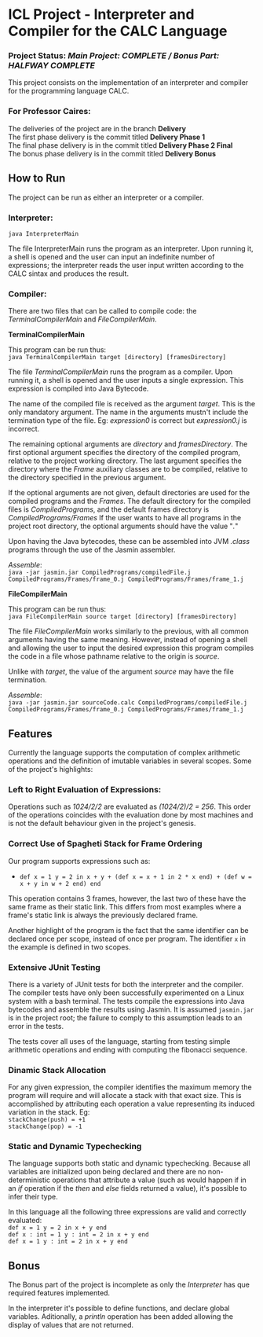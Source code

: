 # ICL Project - Interpreter and Compiler for the CALC Language

### Project Status: _Main Project: COMPLETE / Bonus Part: HALFWAY COMPLETE_

This project consists on the implementation of an interpreter and compiler for the programming language CALC.

### For Professor Caires:

The deliveries of the project are in the branch **Delivery**<br>
The first phase delivery is the commit titled **Delivery Phase 1**<br>
The final phase delivery is in the commit titled **Delivery Phase 2 Final**<br>
The bonus phase delivery is in the commit titled **Delivery Bonus**

## How to Run

The project can be run as either an interpreter or a compiler.

### Interpreter: 
`java InterpreterMain`

The file InterpreterMain runs the program as an interpreter. Upon running it, a shell is opened and the user can input an indefinite number of expressions; the interpreter reads the user input written according to the CALC sintax and produces the result.

### Compiler:

There are two files that can be called to compile code: the *TerminalCompilerMain* and *FileCompilerMain*.

**TerminalCompilerMain**

This program can be run thus:<br>
`java TerminalCompilerMain target [directory] [framesDirectory]`

The file *TerminalCompilerMain* runs the program as a compiler. Upon running it, a shell is opened and the user inputs a single expression. This expression is compiled into Java Bytecode.

The name of the compiled file is received as the argument *target*. This is the only mandatory argument. The name in the arguments mustn't include the termination type of the file. Eg: *expression0* is correct but *expression0.j* is incorrect.

The remaining optional arguments are *directory* and *framesDirectory*. 
The first optional argument specifies the directory of the compiled program, relative to the project working directory.
The last argument specifies the directory where the *Frame* auxiliary classes are to be compiled, relative to the directory specified in the previous argument.

If the optional arguments are not given, default directories are used for the compiled programs and the *Frames*.
The default directory for the compiled files is *CompiledPrograms*, and the default frames directory is *CompiledPrograms/Frames*
If the user wants to have all programs in the project root directory, the optional arguments should have the value "*.*"

Upon having the Java bytecodes, these can be assembled into JVM *.class* programs through the use of the Jasmin assembler.

*Assemble*:<br>
`java -jar jasmin.jar CompiledPrograms/compiledFile.j CompiledPrograms/Frames/frame_0.j CompiledPrograms/Frames/frame_1.j`

**FileCompilerMain**

This program can be run thus:<br>
`java FileCompilerMain source target [directory] [framesDirectory]`

The file *FileCompilerMain* works similarly to the previous, with all common arguments having the same meaning. However, instead of opening a shell and allowing the user to input the desired expression this program compiles the code in a file whose pathname relative to the origin is *source*.

Unlike with *target*, the value of the argument *source* may have the file termination.

*Assemble*:<br>
`java -jar jasmin.jar sourceCode.calc CompiledPrograms/compiledFile.j CompiledPrograms/Frames/frame_0.j CompiledPrograms/Frames/frame_1.j`

## Features

Currently the language supports the computation of complex arithmetic operations and the definition of imutable variables in several scopes.
Some of the project's highlights:

### Left to Right Evaluation of Expressions:
Operations such as _1024/2/2_ are evaluated as _(1024/2)/2 = 256_. This order of the operations coincides with the evaluation done by most machines and is not the default behaviour given in the project's genesis.

### Correct Use of Spagheti Stack for Frame Ordering
Our program supports expressions such as:
* `def x = 1 y = 2 in x + y + (def x = x + 1 in 2 * x end) + (def w = x + y in w + 2 end) end`

This operation contains 3 frames, however, the last two of these have the same frame as their static link. This differs from most examples where a frame's static link is always the previously declared frame.

Another highlight of the program is the fact that the same identifier can be declared once per scope, instead of once per program. The identifier `x` in the example is defined in two scopes.

### Extensive JUnit Testing

There is a variety of JUnit tests for both the interpreter and the compiler.
The compiler tests have only been successfully experimented on a Linux system with a bash terminal. The tests compile the expressions into Java bytecodes and assemble the results using Jasmin. It is assumed `jasmin.jar` is in the project root; the failure to comply to this assumption leads to an error in the tests.

The tests cover all uses of the language, starting from testing simple arithmetic operations and ending with computing the fibonacci sequence.

### Dinamic Stack Allocation

For any given expression, the compiler identifies the maximum memory the program will require and will allocate a stack with that exact size.
This is accomplished by attributing each operation a value representing its induced variation in the stack. Eg:<br>
`stackChange(push) = +1`<br>
`stackChange(pop) = -1`

### Static and Dynamic Typechecking

The language supports both static and dynamic typechecking. Because all variables are initialized upon being declared and there are no non-deterministic operations that attribute a value (such as would happen if in an _if_ operation if the _then_ and _else_ fields returned a value), it's possible to infer their type.

In this language all the following three expressions are valid and correctly evaluated:<br>
`def x = 1 y = 2 in x + y end`<br>
`def x : int = 1 y : int = 2 in x + y end`<br>
`def x = 1 y : int = 2 in x + y end`

## Bonus

The Bonus part of the project is incomplete as only the *Interpreter* has que required features implemented.

In the interpreter it's possible to define functions, and declare global variables. Aditionally, a *println* operation has been added allowing the display of values that are not returned.
